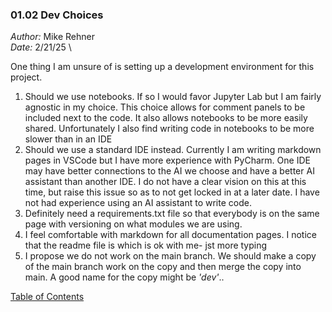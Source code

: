 ### 01.02 Dev Choices ###

*Author:* Mike Rehner \
*Date:* 2/21/25 \

One thing I am unsure of is setting up a development environment for this project.

1. Should we use notebooks. If so I would favor Jupyter Lab but I am fairly agnostic in my choice. This choice allows for comment panels to be included next to the code. It also allows notebooks to be more easily shared. Unfortunately I also find writing code in notebooks to be more slower than in an IDE
2. Should we use a standard IDE instead. Currently I am writing markdown pages in VSCode but I have more experience with PyCharm. One IDE may have better connections to the AI we choose and have a better AI assistant than another IDE. I do not have a clear vision on this at this time, but raise this issue so as to not get locked in at a later date. I have not had experience using an AI assistant to write code.
3. Definitely need a requirements.txt file so that everybody is on the same page with versioning on what modules we are using.
4.  I feel comfortable with markdown for all documentation pages. I notice that the readme file is <html> which is ok with me- jst more typing
5.  I propose we do not work on the main branch. We should make a copy of the main branch work on the copy and then merge the copy into main. A good name for the copy might be *'dev'*.. 

[Table of Contents](../TOC.md)

